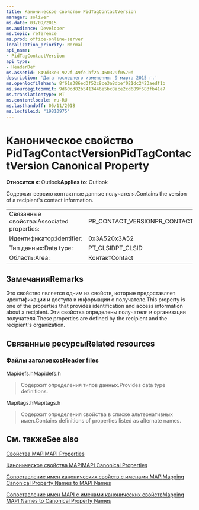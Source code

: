 ```yaml
---
title: Каноническое свойство PidTagContactVersion
manager: soliver
ms.date: 03/09/2015
ms.audience: Developer
ms.topic: reference
ms.prod: office-online-server
localization_priority: Normal
api_name:
- PidTagContactVersion
api_type:
- HeaderDef
ms.assetid: 849d33e0-922f-49fe-bf2a-460329f0570d
description: 'Дата последнего изменения: 9 марта 2015 г.'
ms.openlocfilehash: 8f61e386ed3f52c9ce3a8dbef021dc2423aedf1b
ms.sourcegitcommit: 9d60cd82b5413446e5bc8ace2cd689f683fb41a7
ms.translationtype: MT
ms.contentlocale: ru-RU
ms.lasthandoff: 06/11/2018
ms.locfileid: "19810975"
---
```

# <a name="pidtagcontactversion-canonical-property"></a><span data-ttu-id="85664-103">Каноническое свойство PidTagContactVersion</span><span class="sxs-lookup"><span data-stu-id="85664-103">PidTagContactVersion Canonical Property</span></span>

  
  
<span data-ttu-id="85664-104">**Относится к**: Outlook</span><span class="sxs-lookup"><span data-stu-id="85664-104">**Applies to**: Outlook</span></span> 
  
<span data-ttu-id="85664-105">Содержит версию контактные данные получателя.</span><span class="sxs-lookup"><span data-stu-id="85664-105">Contains the version of a recipient's contact information.</span></span>
  
|||
|:-----|:-----|
|<span data-ttu-id="85664-106">Связанные свойства:</span><span class="sxs-lookup"><span data-stu-id="85664-106">Associated properties:</span></span>  <br/> |<span data-ttu-id="85664-107">PR_CONTACT_VERSION</span><span class="sxs-lookup"><span data-stu-id="85664-107">PR_CONTACT_VERSION</span></span>  <br/> |
|<span data-ttu-id="85664-108">Идентификатор:</span><span class="sxs-lookup"><span data-stu-id="85664-108">Identifier:</span></span>  <br/> |<span data-ttu-id="85664-109">0x3A52</span><span class="sxs-lookup"><span data-stu-id="85664-109">0x3A52</span></span>  <br/> |
|<span data-ttu-id="85664-110">Тип данных:</span><span class="sxs-lookup"><span data-stu-id="85664-110">Data type:</span></span>  <br/> |<span data-ttu-id="85664-111">PT_CLSID</span><span class="sxs-lookup"><span data-stu-id="85664-111">PT_CLSID</span></span>  <br/> |
|<span data-ttu-id="85664-112">Область:</span><span class="sxs-lookup"><span data-stu-id="85664-112">Area:</span></span>  <br/> |<span data-ttu-id="85664-113">Контакт</span><span class="sxs-lookup"><span data-stu-id="85664-113">Contact</span></span>  <br/> |
   
## <a name="remarks"></a><span data-ttu-id="85664-114">Замечания</span><span class="sxs-lookup"><span data-stu-id="85664-114">Remarks</span></span>

<span data-ttu-id="85664-115">Это свойство является одним из свойств, которые предоставляет идентификации и доступа к информации о получателе.</span><span class="sxs-lookup"><span data-stu-id="85664-115">This property is one of the properties that provides identification and access information about a recipient.</span></span> <span data-ttu-id="85664-116">Эти свойства определены получателя и организации получателя.</span><span class="sxs-lookup"><span data-stu-id="85664-116">These properties are defined by the recipient and the recipient's organization.</span></span>
  
## <a name="related-resources"></a><span data-ttu-id="85664-117">Связанные ресурсы</span><span class="sxs-lookup"><span data-stu-id="85664-117">Related resources</span></span>

### <a name="header-files"></a><span data-ttu-id="85664-118">Файлы заголовков</span><span class="sxs-lookup"><span data-stu-id="85664-118">Header files</span></span>

<span data-ttu-id="85664-119">Mapidefs.h</span><span class="sxs-lookup"><span data-stu-id="85664-119">Mapidefs.h</span></span>
  
> <span data-ttu-id="85664-120">Содержит определения типов данных.</span><span class="sxs-lookup"><span data-stu-id="85664-120">Provides data type definitions.</span></span>
    
<span data-ttu-id="85664-121">Mapitags.h</span><span class="sxs-lookup"><span data-stu-id="85664-121">Mapitags.h</span></span>
  
> <span data-ttu-id="85664-122">Содержит определения свойства в списке альтернативных имен.</span><span class="sxs-lookup"><span data-stu-id="85664-122">Contains definitions of properties listed as alternate names.</span></span>
    
## <a name="see-also"></a><span data-ttu-id="85664-123">См. также</span><span class="sxs-lookup"><span data-stu-id="85664-123">See also</span></span>



[<span data-ttu-id="85664-124">Свойства MAPI</span><span class="sxs-lookup"><span data-stu-id="85664-124">MAPI Properties</span></span>](mapi-properties.md)
  
[<span data-ttu-id="85664-125">Каноническое свойства MAPI</span><span class="sxs-lookup"><span data-stu-id="85664-125">MAPI Canonical Properties</span></span>](mapi-canonical-properties.md)
  
[<span data-ttu-id="85664-126">Сопоставление имен канонических свойств с именами MAPI</span><span class="sxs-lookup"><span data-stu-id="85664-126">Mapping Canonical Property Names to MAPI Names</span></span>](mapping-canonical-property-names-to-mapi-names.md)
  
[<span data-ttu-id="85664-127">Сопоставление имен MAPI с именами канонических свойств</span><span class="sxs-lookup"><span data-stu-id="85664-127">Mapping MAPI Names to Canonical Property Names</span></span>](mapping-mapi-names-to-canonical-property-names.md)

